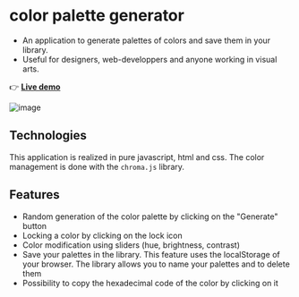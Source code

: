 # color palette generator

- An application to generate palettes of colors and save them in your library. 
- Useful for designers, web-developpers and anyone working in visual arts.

👉 [**Live demo**](http://phpstack-749317-2526858.cloudwaysapps.com/)

![image](https://user-images.githubusercontent.com/45925914/176820946-42b731b3-aea0-4115-b85b-a9dd70562ad9.png)

## Technologies
This application is realized in pure javascript, html and css. 
The color management is done with the `chroma.js` library.

## Features
- Random generation of the color palette by clicking on the "Generate" button
- Locking a color by clicking on the lock icon
- Color modification using sliders (hue, brightness, contrast)
- Save your palettes in the library. This feature uses the localStorage of your browser. The library allows you to name your palettes and to delete them
- Possibility to copy the hexadecimal code of the color by clicking on it
